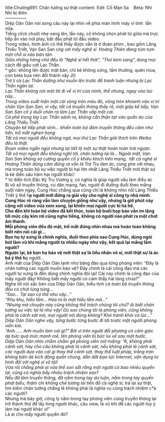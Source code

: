 title:Chương691: Chân tướng sự thật
content:
Edit: Cố Mạn Sa    Beta: Nhi Nhi bị điên<br>—————<br>Diệp Oản Oản nói xong câu này lại nhìn về phía màn hình máy vi tính  lần nữa.<br>Tiếng click chuột nhẹ vang lên, lần này, cô không chọn phát từ giữa mà trực tiếp ấn vào nút play, bắt đầu phát từ đầu video.<br>Trong video, hình ảnh có thể thấy được vẫn là ở đoàn phim , bao gồm Lăng Thiếu Triết, Vạn San San c*̀ng với mấy nghệ sĩ  Hoàng Thiên đang túm tụm một chỗ xì xào bàn tán.<br>Giữa những hàng chữ đều là “Nghệ sĩ hết thời”, “Thứ kém sang*”, dùng mọi cách để giễu cợt Lạc Thần.<br>* gốc: không lên được mặt bàn, chỉ kẻ không xứng, tầm thường, quên mùa, con beta bựa nên đổi thành vậy J))<br>Trợ lí c*̉a Lạc Thần dường như muốn lên trước để tranh luận nhưng bị Lạc Thần ngăn lại.<br>Lạc Thần không nói một lời đi về vị trí của mình, thế nhưng, ngay vào lúc này…<br>Trong video xuất hiện một cái vòng tròn màu đỏ, vòng tròn khoanh vào vị trí chân Vạn San San, vì vậy, tất cả truyền thông thấy rõ, một giây kế tiếp, Vạn San San cố ý duỗi chân ra làm Lạc Thần vấp một cái.<br>Cà phê trong tay Lạc Thần sánh ra, không cẩn thận tạt vào quần áo của Lăng Thiếu Triết.<br>Chuyện kế tiếp phát sinh… khiến toàn bộ đám truyền thông đều câm như hến, trố mắt nghẹn họng.<br>Tất cả mọi người đều không ngờ, mọi thứ Lạc Thần giải thích trên Weibo đều là thật.<br>Đoạn video ngắn ngủi nhưng lại tiết lộ một sự thật hoàn toàn trái ngược.<br>Tất cả mọi người đều không nghĩ tới, chân tướng lại là… Ngoài mặt, Vạn San San không sợ cường quyền cố ý khiêu khích trên mạng,  tất cả nghệ sĩ Hoàng Thiên dũng cảm đứng ra vốn là Trợ Trụ làm ác*, cùng phe với nhau, mà trong toàn bộ sự việc người bị hại lớn nhất Lăng Thiếu Triết mới thật sự là kẻ diễn sâu hãm hại người khác!<br>* từ điển tích Đắc Kỷ Trụ Vương ý, có nghĩa là giúp người xấu làm điều ác<br>Bị vô số truyền thông, cư dân mạng, fan, người đi đường đuổi theo mắng suốt năm ngày, Cung Húc chẳng qua cũng chỉ là không nhìn nổi Lăng Thiếu Triết ỷ thế h**p người mới đứng ra giải vây cho nghệ sĩ công ty nhà mình.<br>Cung Húc rõ ràng vẫn làm chuyện giống như vậy, nhưng là giờ phút này cộng với video vừa xem xong, lại khiến mọi người cực kì hả hê.<br>Cho đến khi toàn bộ video đã kết thúc, toàn bộ buổi họp báo vẫn im lặng tới mức cây kim rơi cũng nghe tiếng, không có người nào phát ra một chút âm thanh.<br>Mỗi phóng viên đều đỏ mặt, trố mắt đứng nhìn nhau mà hoàn toàn không biết nên nói cái gì…<br>Bọn họ tự xưng là chính nghĩa, đuổi theo phía sau Cung Húc, dùng ngòi bút làm vũ khí mắng người ta nhiều ngày như vậy, kết quả lại mắng lầm người?<br>Ngược lại, kẻ bọn họ bảo vệ mới thật sự là tiểu nhân vô sỉ, mới thật sự là ác bá ỷ thế h**p người…<br>Ánh mắt của Diệp Oản Oản lạnh như băng đảo qua từng phóng viên: “Đây là chân tướng các người muốn bảo vệ? Đây chính là cái công đạo mà các người tự xưng là đến dùng chính nghĩa đòi lại! Cái này chính là công đạo của mấy người đây! Không biết mấy người có cảm thấy hài lòng chưa?”<br>Nghe lời nói sắc bén của Diệp Oản Oản, biểu tình c*̉a toàn bộ truyền thông đều có chút lúng túng…<br>“Sao… Tại sao có thể như vậy…”<br>“Khụ khụ, hiểu lầm… Hóa ra là một hiểu lầm mà…”<br>“Nhưng mà chuyện này cũng không thể trách chúng tôi chứ? Ai biết chân tướng sự việc lại là như vậy! Dù sao chúng tôi là phóng viên, cũng không phải là cảnh sát mà, mọi người nói đúng không? Khó tránh khỏi có lúc…”<br>Diệp Oản Oản nghe vậy, từng bước từng bước đi tới trước mặt người phóng viên kia.<br>“Anh...... Anh muốn làm cái gì?” Bởi vì trên người đối phương có cảm giác áp bức quá mức mạnh mẽ, tên phóng viên bị bức lui về sau một bước.<br>Diệp Oản Oản nhìn chằm chằm gã phóng viên mở miệng: “À, không phải cảnh sát, hay cho câu không phải là cảnh sát, nếu không phải là cảnh sát, các người dựa vào cái gì thay thế cảnh sát, thay thế luật pháp, trắng trợn không kiên dè kích động quần chúng, dẫn dắt bạo lực Internet, vận dụng tư hình đối với nghệ sĩ vô tội!<br>Vừa rồi chẳng phải ai vừa thề son sắt rằng một người có bao nhiêu quyền lợi, cũng có nghĩa bấy nhiêu trách nhiệm sao?<br>Nếu đã làm truyền thông, đã nắm trong tay dư luận, nắm trong tay quyền phát biểu, thậm chí khống chế tương lai tiền đồ c*̉a nghệ sĩ, trả lại sự thật, tìm kiếm chân tướng chẳng lẽ không phải là nghĩa vụ cùng trách nhiệm c*̉a các người?<br>Nhưng mà bây giờ, công lý nằm trong tay phóng viên cùng truyền thông lại trở thành thứ để lấy lòng người khác, câu view, là vũ khí để các người tùy ý làm hại người khác ư!”<br>Là ai cho mấy người quyền đó?